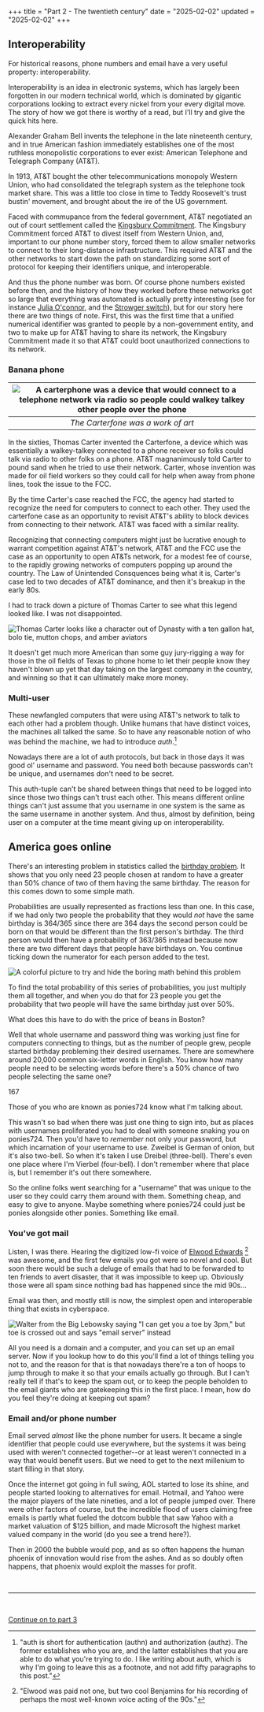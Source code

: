 +++
title = "Part 2 - The twentieth century"
date = "2025-02-02"
updated = "2025-02-02"
+++

## Interoperability

For historical reasons, phone numbers and email have a very useful property: interoperability.

Interoperability is an idea in electronic systems, which has largely been forgotten in our modern technical world, which is dominated by gigantic corporations looking to extract every nickel from your every digital move. 
The story of how we got there is worthy of a read, but I'll try and give the quick hits here.

Alexander Graham Bell invents the telephone in the late nineteenth century, and in true American fashion immediately establishes one of the most ruthless monopolistic corporations to ever exist: American Telephone and Telegraph Company (AT&T). 

In 1913, AT&T bought the other telecommunications monopoly Western Union, who had consolidated the telegraph system as the telephone took market share.
This was a little too close in time to Teddy Roosevelt's trust bustin' movement, and brought about the ire of the US government.

Faced with commupance from the federal government, AT&T negotiated an out of court settlement called the [Kingsbury Commitment][commitment].
The Kingsbury Commitment forced AT&T to divest itself from Western Union, and, important to our phone number story, forced them to allow smaller networks to connect to their long-distance infrastructure. 
This required AT&T and the other networks to start down the path on standardizing some sort of protocol for keeping their identifiers unique, and interoperable.

And thus the phone number was born. 
Of course phone numbers existed before then, and the history of how they worked before these networks got so large that everything was automated is actually pretty interesting (see for instance [Julia O'connor][julia], and the [Strowger switch][strowger]), but for our story here there are two things of note.
First, this was the first time that a unified numerical identifier was granted to people by a non-government entity, and two to make up for AT&T having to share its network, the Kingsbury Commitment made it so that AT&T could boot unauthorized connections to its network.

### Banana phone

|![A carterphone was a device that would connect to a telephone network via radio so people could walkey talkey other people over the phone](./carterphone.jpg)|
|:--:|
|*The Carterfone was a work of art*|

In the sixties, Thomas Carter invented the Carterfone, a device which was essentially a walkey-talkey connected to a phone receiver so folks could talk via radio to other folks on a phone.
AT&T magnanimously told Carter to pound sand when he tried to use their network.
Carter, whose invention was made for oil field workers so they could call for help when away from phone lines, took the issue to the FCC. 

By the time Carter's case reached the FCC, the agency had started to recognize the need for computers to connect to each other.
They used the carterfone case as an opportunity to revisit AT&T's ability to block devices from connecting to their network.
AT&T was faced with a similar reality. 

Recognizing that connecting computers might just be lucrative enough to warrant competition against AT&T's network, AT&T and the FCC use the case as an opportunity to open AT&Ts network, for a modest fee of course, to the rapidly growing networks of computers popping up around the country.
The Law of Unintended Consquences being what it is, Carter's case led to two decades of AT&T dominance, and then it's breakup in the early 80s. 

I had to track down a picture of Thomas Carter to see what this legend looked like.
I was not disappointed.

![Thomas Carter looks like a character out of Dynasty with a ten gallon hat, bolo tie, mutton chops, and amber aviators](./tom-carter.jpg)

It doesn't get much more American than some guy jury-rigging a way for those in the oil fields of Texas to phone home to let their people know they haven't blown up yet that day taking on the largest company in the country, and winning so that it can ultimately make more money.

### Multi-user

These newfangled computers that were using AT&T's network to talk to each other had a problem though. 
Unlike humans that have distinct voices, the machines all talked the same. 
So to have any reasonable notion of who was behind the machine, we had to introduce _auth_.[^1]

Nowadays there are a lot of auth protocols, but back in those days it was good ol' username and password.
You need both because passwords can't be unique, and usernames don't need to be secret.

This auth-tuple can't be shared between things that need to be logged into since those two things can't trust each other.
This means different online things can't just assume that you username in one system is the same as the same username in another system.
And thus, almost by definition, being user on a computer at the time meant giving up on interoperability.

## America goes online

There's an interesting problem in statistics called the [birthday problem][birthday].
It shows that you only need 23 people chosen at random to have a greater than 50% chance of two of them having the same birthday. 
The reason for this comes down to some simple math. 

Probabilities are usually represented as fractions less than one.
In this case, if we had only two people the probability that they would _not_ have the same birthday is 364/365 since there are 364 days the second person could be born on that would be different than the first person's birthday. 
The third person would then have a probability of 363/365 instead because now there are two different days that people have birthdays on. 
You continue ticking down the numerator for each person added to the test.

![A colorful picture to try and hide the boring math behind this problem](./birthday.jpeg)

To find the total probability of this series of probabilities, you just multiply them all together, and when you do that for 23 people you get the probability that two people will have the same birthday just over 50%. 

What does this have to do with the price of beans in Boston?

Well that whole username and password thing was working just fine for computers connecting to things, but as the number of people grew, people started birthday probleming their desired usernames. 
There are somewhere around 20,000 common six-letter words in English.
You know how many people need to be selecting words before there's a 50% chance of two people selecting the same one?

167

Those of you who are known as ponies724 know what I'm talking about.

This wasn't so bad when there was just one thing to sign into, but as places with usernames proliferated you had to deal with someone snaking you on ponies724.
Then you'd have to _remember_ not only your password, but which incarnation of your username to use.
Zweibel is German of onion, but it's also two-bell.
So when it's taken I use Dreibel (three-bell).
There's even one place where I'm Vierbel (four-bell).
I don't remember where that place is, but I remember it's out there somewhere. 

So the online folks went searching for a "username" that was unique to the user so they could carry them around with them. 
Something cheap, and easy to give to anyone. 
Maybe something where ponies724 could just be ponies alongside other ponies. 
Something like email.

### You've got mail

Listen, I was there.
Hearing the digitized low-fi voice of [Elwood Edwards][elwood] [^2] was awesome, and the first few emails you got were so novel and cool.
But soon there would be such a deluge of emails that had to be forwarded to ten friends to avert disaster, that it was impossible to keep up. 
Obviously those were all spam since nothing bad has happened since the mid 90s...

Email was then, and mostly still is now, the simplest open and interoperable thing that exists in cyberspace.

![Walter from the Big Lebowsky saying "I can get you a toe by 3pm," but toe is crossed out and says "email server" instead](./walter.jpg)

All you need is a domain and a computer, and you can set up an email server.
Now if you lookup how to do this you'll find a lot of things telling you not to, and the reason for that is that nowadays there're a ton of hoops to jump through to make it so that your emails actually go through.
But I can't really tell if that's to keep the spam out, or to keep the people beholden to the email giants who are gatekeeping this in the first place.
I mean, how do you feel they're doing at keeping out spam?

### Email and/or phone number

Email served _almost_ like the phone number for users.
It became a single identifier that people could use everywhere, but the systems it was being used with weren't connected together--or at least weren't connected in a way that would benefit users.
But we need to get to the next millenium to start filling in that story.

Once the internet got going in full swing, AOL started to lose its shine, and people started looking to alternatives for email. 
Hotmail, and Yahoo were the major players of the late nineties, and a lot of people jumped over.
There were other factors of course, but the incredible flood of users claiming free emails is partly what fueled the dotcom bubble that saw Yahoo with a market valuation of $125 billion, and made Microsoft the highest market valued company in the world (do you see a trend here?).

Then in 2000 the bubble would pop, and as so often happens the human phoenix of innovation would rise from the ashes.
And as so doubly often happens, that phoenix would exploit the masses for profit.

<br>

--------

<br>

[Continue on to part 3](/posts/you_are_not_a_number/part-3)

[fbvduguid]: https://en.wikipedia.org/wiki/Facebook,_Inc._v._Duguid
[linktree]: https://www.adamenfroy.com/linktree-alternatives
[onion]: https://theonion.com/t-herman-zweibel-in-memoriam-1819583647/
[commitment]: https://en.wikipedia.org/wiki/Kingsbury_Commitment
[birthday]: https://en.wikipedia.org/wiki/Birthday_problem
[elwood]: https://en.wikipedia.org/wiki/Elwood_Edwards
[oauth]: https://www.rfc-editor.org/rfc/rfc5849
[dynamo]: https://www.allthingsdistributed.com/files/amazon-dynamo-sosp2007.pdf
[bitcoin]: https://bitcoin.org/bitcoin.pdf
[sim]: https://en.wikipedia.org/wiki/SIM_swap_scam
[investigation]: https://www.vice.com/en/article/fcc-propose-fines-verizon-att-sprint-tmobile-selling-location-data/
[oh-the-forties-were-a-looong-time-ago]: https://www.nationalgeographic.com/history/article/141207-world-war-advertising-consumption-anniversary-people-photography-culture
[flatiron]: https://en.wikipedia.org/wiki/Flat_Iron_Building_(Chicago)
[strowger]: https://en.wikipedia.org/wiki/Strowger_switch
[julia]: https://en.wikipedia.org/wiki/Julia_O'Connor

[^1]: "auth is short for authentication (authn) and authorization (authz). The former establishes who you are, and the latter establishes that you are able to do what you're trying to do. I like writing about auth, which is why I'm going to leave this as a footnote, and not add fifty paragraphs to this post."

[^2]: "Elwood was paid not one, but two cool Benjamins for his recording of perhaps the most well-known voice acting of the 90s."



